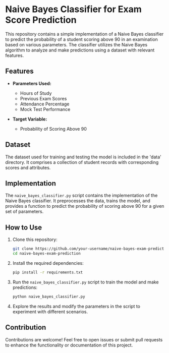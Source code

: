 # Naive Bayes Classifier for Exam Score Prediction

This repository contains a simple implementation of a Naive Bayes classifier to predict the probability of a student scoring above 90 in an examination based on various parameters. The classifier utilizes the Naive Bayes algorithm to analyze and make predictions using a dataset with relevant features.

## Features

- **Parameters Used:**
  - Hours of Study
  - Previous Exam Scores
  - Attendance Percentage
  - Mock Test Performance

- **Target Variable:**
  - Probability of Scoring Above 90

## Dataset

The dataset used for training and testing the model is included in the 'data' directory. It comprises a collection of student records with corresponding scores and attributes.

## Implementation

The `naive_bayes_classifier.py` script contains the implementation of the Naive Bayes classifier. It preprocesses the data, trains the model, and provides a function to predict the probability of scoring above 90 for a given set of parameters.

## How to Use

1. Clone this repository:

   ```bash
   git clone https://github.com/your-username/naive-bayes-exam-prediction.git
   cd naive-bayes-exam-prediction
   ```

2. Install the required dependencies:

   ```bash
   pip install -r requirements.txt
   ```

3. Run the `naive_bayes_classifier.py` script to train the model and make predictions:

   ```bash
   python naive_bayes_classifier.py
   ```

4. Explore the results and modify the parameters in the script to experiment with different scenarios.

## Contribution

Contributions are welcome! Feel free to open issues or submit pull requests to enhance the functionality or documentation of this project.
